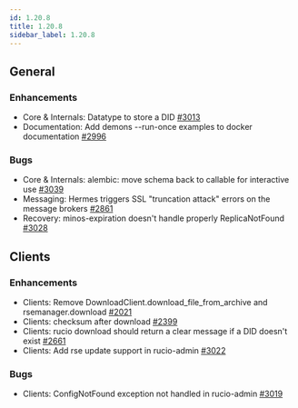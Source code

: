 ```yaml
---
id: 1.20.8
title: 1.20.8
sidebar_label: 1.20.8
---
```


## General

### Enhancements

-   Core & Internals: Datatype to store a DID
    [\#3013](https://github.com/rucio/rucio/issues/3013)
-   Documentation: Add demons \--run-once examples to docker
    documentation [\#2996](https://github.com/rucio/rucio/issues/2996)

### Bugs

-   Core & Internals: alembic: move schema back to callable for
    interactive use [\#3039](https://github.com/rucio/rucio/issues/3039)
-   Messaging: Hermes triggers SSL \"truncation attack\" errors on the
    message brokers [\#2861](https://github.com/rucio/rucio/issues/2861)
-   Recovery: minos-expiration doesn\'t handle properly ReplicaNotFound
    [\#3028](https://github.com/rucio/rucio/issues/3028)

## Clients

### Enhancements

-   Clients: Remove DownloadClient.download_file_from_archive and
    rsemanager.download
    [\#2021](https://github.com/rucio/rucio/issues/2021)
-   Clients: checksum after download
    [\#2399](https://github.com/rucio/rucio/issues/2399)
-   Clients: rucio download should return a clear message if a DID
    doesn\'t exist [\#2661](https://github.com/rucio/rucio/issues/2661)
-   Clients: Add rse update support in rucio-admin
    [\#3022](https://github.com/rucio/rucio/issues/3022)

### Bugs

-   Clients: ConfigNotFound exception not handled in rucio-admin
    [\#3019](https://github.com/rucio/rucio/issues/3019)
